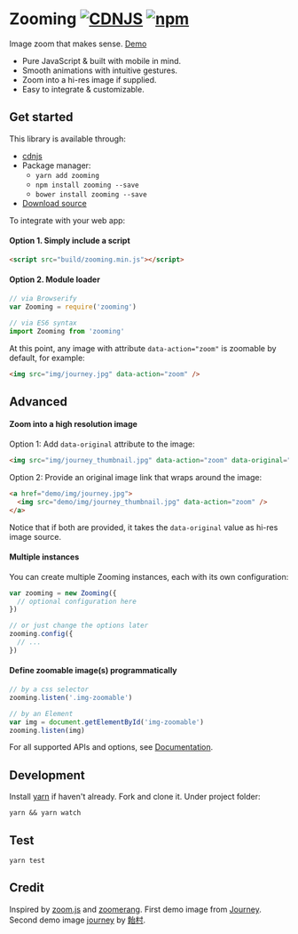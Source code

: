 # Zooming [![CDNJS](https://img.shields.io/cdnjs/v/zooming.svg?style=flat-square)](https://cdnjs.com/libraries/zooming) [![npm](https://img.shields.io/npm/v/zooming.svg?style=flat-square)](https://www.npmjs.com/package/zooming)

Image zoom that makes sense. [Demo](http://desmonding.me/zooming/)

- Pure JavaScript & built with mobile in mind.
- Smooth animations with intuitive gestures.
- Zoom into a hi-res image if supplied.
- Easy to integrate & customizable.

## Get started

This library is available through:

- [cdnjs](https://cdnjs.com/libraries/zooming)
- Package manager:
  - `yarn add zooming`
  - `npm install zooming --save`
  - `bower install zooming --save`
- [Download source](https://github.com/kingdido999/zooming/releases)

To integrate with your web app:

#### Option 1. Simply include a script

```html
<script src="build/zooming.min.js"></script>
```

#### Option 2. Module loader

```javascript
// via Browserify
var Zooming = require('zooming')

// via ES6 syntax
import Zooming from 'zooming'
```

At this point, any image with attribute `data-action="zoom"` is zoomable by default, for example:

```html
<img src="img/journey.jpg" data-action="zoom" />
```

## Advanced

#### Zoom into a high resolution image

Option 1: Add `data-original` attribute to the image:

```html
<img src="img/journey_thumbnail.jpg" data-action="zoom" data-original="img/journey.jpg" />
```

Option 2: Provide an original image link that wraps around the image:

```html
<a href="demo/img/journey.jpg">
  <img src="demo/img/journey_thumbnail.jpg" data-action="zoom" />
</a>
```

Notice that if both are provided, it takes the `data-original` value as hi-res image source.

#### Multiple instances

You can create multiple Zooming instances, each with its own configuration:

```js
var zooming = new Zooming({
  // optional configuration here
})

// or just change the options later
zooming.config({
  // ...
})
```

#### Define zoomable image(s) programmatically

```js
// by a css selector
zooming.listen('.img-zoomable')

// by an Element
var img = document.getElementById('img-zoomable')
zooming.listen(img)
```

For all supported APIs and options, see [Documentation](http://desmonding.me/zooming/docs/index.html).

## Development

Install [yarn](https://yarnpkg.com/en/docs/install) if haven't already. Fork and clone it. Under project folder:

`yarn && yarn watch`

## Test

`yarn test`

## Credit

Inspired by [zoom.js](https://github.com/fat/zoom.js) and [zoomerang](https://github.com/yyx990803/zoomerang). First demo image from [Journey](http://thatgamecompany.com/games/journey/). Second demo image [journey](http://www.pixiv.net/member_illust.php?mode=medium&illust_id=36017129) by [飴村](http://www.pixiv.net/member.php?id=47488).
